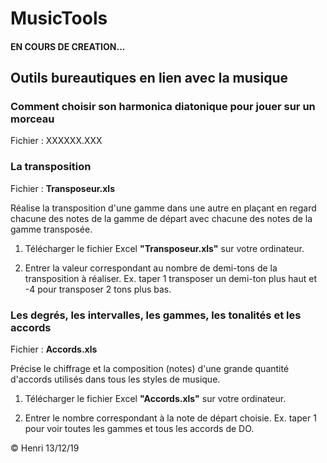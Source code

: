 # MusicTools

#### EN COURS DE CREATION...

## Outils bureautiques en lien avec la musique

### Comment choisir son harmonica diatonique pour jouer sur un morceau

Fichier : XXXXXX.XXX


### La transposition

Fichier : **Transposeur.xls**

Réalise la transposition d'une gamme dans une autre en plaçant en regard chacune des notes de la gamme de départ avec chacune des notes de la gamme transposée.

1. Télécharger le fichier Excel **"Transposeur.xls"** sur votre ordinateur.

1. Entrer la valeur correspondant au nombre de demi-tons de la transposition à réaliser. Ex. taper 1 transposer un demi-ton plus haut et -4 pour transposer 2 tons plus bas.


### Les degrés, les intervalles, les gammes, les tonalités et les accords

Fichier : **Accords.xls**

Précise le chiffrage et la composition (notes) d'une grande quantité d'accords utilisés dans tous les styles de musique.

1. Télécharger le fichier Excel **"Accords.xls"** sur votre ordinateur.

1. Entrer le nombre correspondant à la note de départ choisie. Ex. taper 1 pour voir toutes les gammes et tous les accords de DO.


© Henri 13/12/19
